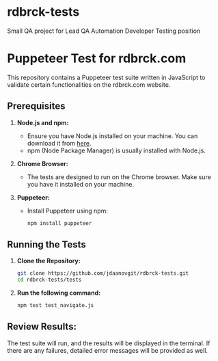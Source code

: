# rdbrck-tests
Small QA project for Lead QA Automation Developer Testing position


# Puppeteer Test for rdbrck.com

This repository contains a Puppeteer test suite written in JavaScript to validate certain functionalities on the rdbrck.com website.

## Prerequisites

1. **Node.js and npm:**
   - Ensure you have Node.js installed on your machine. You can download it from [here](https://nodejs.org/).
   - npm (Node Package Manager) is usually installed with Node.js.

2. **Chrome Browser:**
   - The tests are designed to run on the Chrome browser. Make sure you have it installed on your machine.

3. **Puppeteer:**
   - Install Puppeteer using npm:
     ```bash
     npm install puppeteer
     ```

## Running the Tests

1. **Clone the Repository:**
   ```bash
   git clone https://github.com/jdaanovgit/rdbrck-tests.git
   cd rdbrck-tests/tests

2. **Run the following command:**
   ```bash
   npm test test_navigate.js

## Review Results:

The test suite will run, and the results will be displayed in the terminal. 
If there are any failures, detailed error messages will be provided as well.
